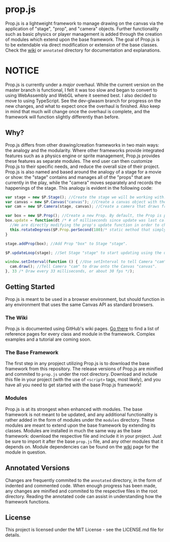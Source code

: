 # prop.js
Prop.js is a lightweight framework to manage drawing on the canvas via the application of "stage", "prop", and "camera" objects. Further functionality such as basic physics or player management is added through the creation of modules which extend upon the base framework. The goal of Prop.js is to be extendable via direct modification or extension of the base classes. Check the [wiki](https://github.com/RiggedToExplode/prop.js/wiki) or `annotated` directory for documentation and explanations.

# NOTICE
Prop.js is currently under a *major* overhaul. While the current version on the master branch is functional, I felt it was too slow and began to convert to using WebAssembly and WebGL where it seemed best. I also decided to move to using TypeScript. See the dev-glwasm branch for progress on the new changes, and what to expect once the overhaul is finished. Also keep in mind that much will change once the overhaul is complete, and the framework will function slightly differently than before.

## Why?
Prop.js differs from other drawing/creation frameworks in two main ways: the analogy and the modularity. Where other frameworks provide integrated features such as a physics engine or sprite management, Prop.js provides these features as separate modules. The end user can then customize Prop.js to their specific needs, and reduce the overall size of their project. Prop.js is also named and based around the analogy of a stage for a movie or show: the "stage" contains and manages all of the "props"  that are currently in the play, while the "camera" moves separately and records the happenings of the stage. This analogy is evident in the following code:
```javascript
var stage = new $P.Stage(); //Create the stage we will be working with.
var canvas = new $P.Canvas("canvas"); //Create a canvas object with the id of the canvas in the DOM.
var cam = new $P.Camera(stage, canvas); //Create a camera that draws from Stage "stage" and draws onto Canvas "canvas".

var box = new $P.Prop(); //Create a new Prop. By default, the Prop is placed at the origin and is a 20px by 20px green box.
box.update = function(dt /* # of milliseconds since update was last called */) {
  //We are directly modifying the prop's update function in order to change how it moves.
  this.rotateDegrees($P.Prop.perSecond(180)/* static method that simply returns the input/1000 for readability */ * dt);
}

stage.addProp(box); //Add Prop "box" to Stage "stage".

$P.updateLoop(stage); //Set Stage "stage" to start updating using the updateLoop method that calculates dt for us.

window.setInterval(function () { //Use setInterval to tell Camera "cam" to draw.
  cam.draw(); //Tell Camera "cam" to draw onto the Canvas "canvas".
}, 33 /* Draw every 33 milliseconds, or about 30 fps */);
```

## Getting Started
Prop.js is meant to be used in a browser environment, but should function in any environment that uses the same Canvas API as standard browsers.

### The Wiki
Prop.js is documented using GitHub's wiki pages. [Go there](https://github.com/RiggedToExplode/prop.js/wiki) to find a list of reference pages for every class and module in the framework. Complex examples and a tutorial are coming soon.

### The Base Framework
The first step in any propject utilizing Prop.js is to download the base framework from this repository. The release versions of Prop.js are minified and commited to `prop.js` under the root directory. Download and include this file in your project (with the use of `<script>` tags, most likely), and you have all you need to get started with the base Prop.js framework!

### Modules
Prop.js is at its strongest when enhanced with modules. The base framework is not meant to be updated, and any additional functionality is rather added in the form of modules under the `modules` directory. These modules are meant to extend upon the base framework by extending its classes. Modules are installed in much  the same way as the base framework: download the respective file and include it in your project. Just be sure to import it after the base `prop.js` file, and any other modules that it depends on. Module dependencies can be found on the [wiki](https://github.com/RiggedToExplode/prop.js/wiki) page for the module in question.

## Annotated Versions
Changes are frequently commited to the `annotated` directory, in the form of indented and commented code. When enough progress has been made, any changes are minified and commited to the respective files in the root directory. Reading the annotated code can assist in understanding how the framework functions.

## License
This project is licensed under the MIT License - see the LICENSE.md file for details.
